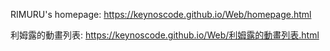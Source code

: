 RIMURU's homepage:
https://keynoscode.github.io/Web/homepage.html

利姆露的動畫列表:
https://keynoscode.github.io/Web/利姆露的動畫列表.html

